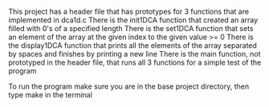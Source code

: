 This project has a header file that has prototypes for 3 functions that are implemented in dca1d.c
There is the init1DCA function that created an array filled with 0's of a specified length
There is the set1DCA function that sets an element of the array at the given index to the given value >= 0
There is the display1DCA function that prints all the elements of the array separated by spaces and finishes by printing a new line
There is the main function, not prototyped in the header file, that runs all 3 functions for a simple test of the program

To run the program make sure you are in the base project directory, then type make in the terminal

